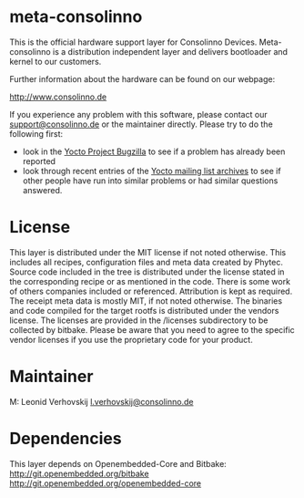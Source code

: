 meta-consolinno
===========

This is the official hardware support layer for Consolinno Devices.
Meta-consolinno is a distribution independent layer and delivers bootloader
and kernel to our customers.

Further information about the hardware can be found on our webpage:

  <http://www.consolinno.de>

If you experience any problem with this software, please contact our
<support@consolinno.de> or the maintainer directly.
Please try to do the following first:

* look in the
  [Yocto Project Bugzilla](http://bugzilla.yoctoproject.org/)
  to see if a problem has already been reported
* look through recent entries of the
  [Yocto mailing list archives](https://lists.yoctoproject.org/pipermail/yocto/)
  to see if other people have run into similar
  problems or had similar questions answered.

License
=======

This layer is distributed under the MIT license if not noted otherwise.
This includes all recipes, configuration files and meta data created by
Phytec. Source code included in the tree is distributed under the
license stated in the corresponding recipe or as mentioned in the code.
There is some work of others companies included or referenced.
Attribution is kept as required. The receipt meta data is mostly MIT,
if not noted otherwise. The binaries and code compiled for the target
rootfs is distributed under the vendors license. The licenses are
provided in the /licenses subdirectory to be collected by bitbake.
Please be aware that you need to agree to the specific vendor licenses
if you use the proprietary code for your product.

Maintainer
==========

M:  Leonid Verhovskij <l.verhovskij@consolinno.de>  

Dependencies
============

This layer depends on Openembedded-Core and Bitbake:  
<http://git.openembedded.org/bitbake>  
<http://git.openembedded.org/openembedded-core>